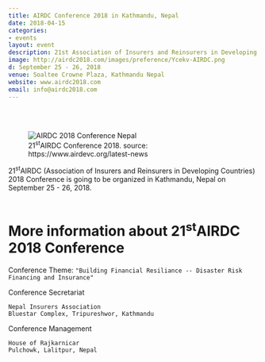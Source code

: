 ```yaml
---
title: AIRDC Conference 2018 in Kathmandu, Nepal
date: 2018-04-15
categories:
- events
layout: event
description: 21st Association of Insurers and Reinsurers in Developing Countries (AIRDC) Conference is going to be held in Kathmandu, Nepal on September 25 - 26,. | Events in Nepal, Conferene and Exhibition in Nepal
image: http://airdc2018.com/images/preference/Ycekv-AIRDC.png
d: September 25 - 26, 2018
venue: Soaltee Crowne Plaza, Kathmandu Nepal
website: www.airdc2018.com
email: info@airdc2018.com
---
```

<br><br>
<figure><img src="https://static.wixstatic.com/media/a8993f_dc4045c751f74acbba7bc161db90fd40~mv2.png/v1/fill/w_951,h_711,al_c,usm_0.66_1.00_0.01/a8993f_dc4045c751f74acbba7bc161db90fd40~mv2.png" alt="AIRDC 2018 Conference Nepal"><figcaption>21<sup>st</sup>AIRDC Conference 2018. source: https://www.airdevc.org/latest-news</figcaption></figure>


21<sup>st</sup>AIRDC (Association of Insurers and Reinsurers in Developing Countries) 2018 Conference is going to be organized in Kathmandu, Nepal on September 25 - 26, 2018. 
<br><br>
<h1>More information about 21<sup>st</sup>AIRDC 2018 Conference</h1>

Conference Theme: `"Building Financial Resiliance -- Disaster Risk Financing and Insurance"` 

Conference Secretariat

    Nepal Insurers Association
    Bluestar Complex, Tripureshwor, Kathmandu

Conference Management

    House of Rajkarnicar
    Pulchowk, Lalitpur, Nepal


